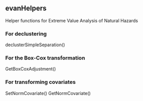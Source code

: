 ## evanHelpers

Helper functions for Extreme Value Analysis of Natural Hazards

### For declustering
declusterSimpleSeparation()

### For the Box-Cox transformation
GetBoxCoxAdjustment()

### For transforming covariates
SetNormCovariate()
GetNormCovariate()
